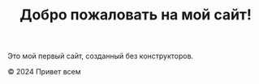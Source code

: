 
<html lang="ru">
<head>
    <meta charset="UTF-8">
    <meta name="viewport" content="width=device-width, initial-scale=1.0">
    <link rel="stylesheet" href="styles.css">
 
</head>
<body>
    <header>
        <h1>Добро пожаловать на мой сайт!</h1>
    </header>
    <main>
        <p>Это мой первый сайт, созданный без конструкторов.</p>
    </main>
    <footer>
        <p>&copy; 2024 Привет всем</p>
    </footer>
 
</body>

